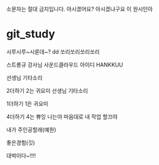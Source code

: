 소문자는 절대 금지입니다. 아시겠어요?
아시겠냐구요 이 원시인아

# git_study

시루시루~시룬데~?
dd
쏘리쏘리쏘리쏘리

스트롱규 강사님
사운드클라우드 아이디
HANKKUU

선생님 기타소리

2더하기 2는 귀요미
선생님 기타소리

1더하기 1은 귀요미

4더하기 4는 쀼잉
나는야 마음대로 내 작업 할끄야

내가 주인공할래(예원)

좋은경험(깃)

대박이다~!!!!
